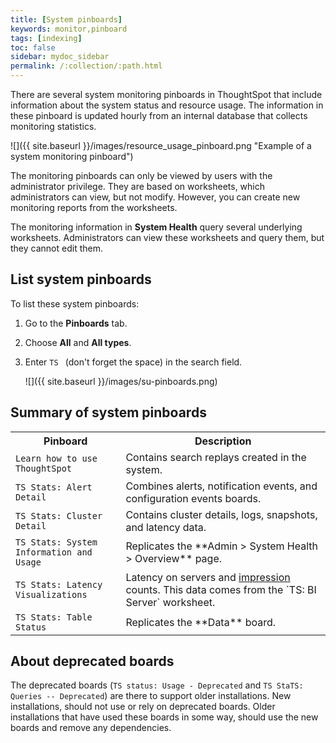 ```yaml
---
title: [System pinboards]
keywords: monitor,pinboard
tags: [indexing]
toc: false
sidebar: mydoc_sidebar
permalink: /:collection/:path.html
---
```

There are several system monitoring pinboards in ThoughtSpot that include
information about the system status and resource usage. The information in these
pinboard is updated hourly from an internal database that collects monitoring
statistics.

 ![]({{ site.baseurl }}/images/resource_usage_pinboard.png "Example of a system monitoring pinboard")

 The monitoring pinboards can only be viewed by users with the administrator
 privilege. They are based on worksheets, which administrators can view, but not
 modify. However, you can create new monitoring reports from the
 worksheets.

 The monitoring information in **System Health** query several underlying
 worksheets. Administrators can view these worksheets and query them, but they
 cannot edit them.

## List system pinboards

To list these system pinboards:

1. Go to the **Pinboards** tab.
2. Choose **All** and **All types**.
3. Enter `TS ` (don't forget the space) in the search field.

   ![]({{ site.baseurl }}/images/su-pinboards.png)

## Summary of system pinboards

<table>
<colgroup>
   <col style="width:35%" />
   <col style="width:65%" />
</colgroup>
   <tr>
      <th>Pinboard</th>
      <th>Description</th>
   </tr>
   <tr>
      <td><code class="highlighter-rouge">Learn how to use ThoughtSpot</code></td>
      <td>
         Contains search replays created in the system.
      </td>
   </tr>
   <tr>
      <td><code class="highlighter-rouge">TS Stats: Alert Detail</code></td>
      <td>
         Combines alerts, notification events, and configuration events boards.
      </td>
   </tr>
   <tr>
      <td><code class="highlighter-rouge">TS Stats: Cluster Detail</code></td>
      <td>
         Contains cluster details, logs, snapshots, and latency data.
      </td>
   </tr>
   <tr>
      <td><code class="highlighter-rouge">TS Stats: System Information and Usage</code></td>
      <td>
         Replicates the **Admin > System Health > Overview** page.
      </td>
   </tr>
   <tr>
      <td><code class="highlighter-rouge">TS Stats: Latency Visualizations</code></td>
      <td>
         Latency on servers and <a href="#" data-toggle="tooltip" data-original-title='{{site.data.glossary.impression}}'>impression</a> counts. This data comes from the `TS: BI Server` worksheet.
      </td>
   </tr>
   <tr>
      <td><code class="highlighter-rouge">TS Stats: Table Status</code></td>
      <td>
         Replicates the **Data** board.
      </td>
   </tr>
  </table>


## About deprecated boards

The deprecated boards (`TS status: Usage - Deprecated` and `TS StaTS: Queries --
Deprecated`) are there to support older installations. New installations, should
not use or rely on deprecated boards. Older installations that have used these
boards in some way, should use the new boards and remove any dependencies.
